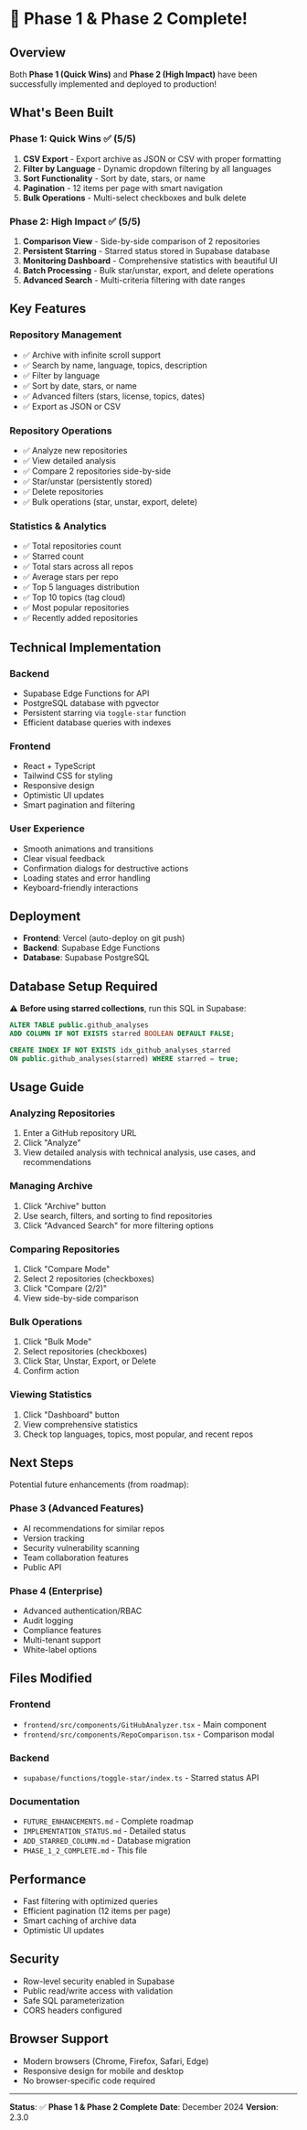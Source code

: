 # 🎉 Phase 1 & Phase 2 Complete!

## Overview

Both **Phase 1 (Quick Wins)** and **Phase 2 (High Impact)** have been successfully implemented and deployed to production!

## What's Been Built

### Phase 1: Quick Wins ✅ (5/5)

1. **CSV Export** - Export archive as JSON or CSV with proper formatting
2. **Filter by Language** - Dynamic dropdown filtering by all languages
3. **Sort Functionality** - Sort by date, stars, or name
4. **Pagination** - 12 items per page with smart navigation
5. **Bulk Operations** - Multi-select checkboxes and bulk delete

### Phase 2: High Impact ✅ (5/5)

1. **Comparison View** - Side-by-side comparison of 2 repositories
2. **Persistent Starring** - Starred status stored in Supabase database
3. **Monitoring Dashboard** - Comprehensive statistics with beautiful UI
4. **Batch Processing** - Bulk star/unstar, export, and delete operations
5. **Advanced Search** - Multi-criteria filtering with date ranges

## Key Features

### Repository Management
- ✅ Archive with infinite scroll support
- ✅ Search by name, language, topics, description
- ✅ Filter by language
- ✅ Sort by date, stars, or name
- ✅ Advanced filters (stars, license, topics, dates)
- ✅ Export as JSON or CSV

### Repository Operations
- ✅ Analyze new repositories
- ✅ View detailed analysis
- ✅ Compare 2 repositories side-by-side
- ✅ Star/unstar (persistently stored)
- ✅ Delete repositories
- ✅ Bulk operations (star, unstar, export, delete)

### Statistics & Analytics
- ✅ Total repositories count
- ✅ Starred count
- ✅ Total stars across all repos
- ✅ Average stars per repo
- ✅ Top 5 languages distribution
- ✅ Top 10 topics (tag cloud)
- ✅ Most popular repositories
- ✅ Recently added repositories

## Technical Implementation

### Backend
- Supabase Edge Functions for API
- PostgreSQL database with pgvector
- Persistent starring via `toggle-star` function
- Efficient database queries with indexes

### Frontend
- React + TypeScript
- Tailwind CSS for styling
- Responsive design
- Optimistic UI updates
- Smart pagination and filtering

### User Experience
- Smooth animations and transitions
- Clear visual feedback
- Confirmation dialogs for destructive actions
- Loading states and error handling
- Keyboard-friendly interactions

## Deployment

- **Frontend**: Vercel (auto-deploy on git push)
- **Backend**: Supabase Edge Functions
- **Database**: Supabase PostgreSQL

## Database Setup Required

⚠️ **Before using starred collections**, run this SQL in Supabase:

```sql
ALTER TABLE public.github_analyses 
ADD COLUMN IF NOT EXISTS starred BOOLEAN DEFAULT FALSE;

CREATE INDEX IF NOT EXISTS idx_github_analyses_starred 
ON public.github_analyses(starred) WHERE starred = true;
```

## Usage Guide

### Analyzing Repositories
1. Enter a GitHub repository URL
2. Click "Analyze"
3. View detailed analysis with technical analysis, use cases, and recommendations

### Managing Archive
1. Click "Archive" button
2. Use search, filters, and sorting to find repositories
3. Click "Advanced Search" for more filtering options

### Comparing Repositories
1. Click "Compare Mode"
2. Select 2 repositories (checkboxes)
3. Click "Compare (2/2)"
4. View side-by-side comparison

### Bulk Operations
1. Click "Bulk Mode"
2. Select repositories (checkboxes)
3. Click Star, Unstar, Export, or Delete
4. Confirm action

### Viewing Statistics
1. Click "Dashboard" button
2. View comprehensive statistics
3. Check top languages, topics, most popular, and recent repos

## Next Steps

Potential future enhancements (from roadmap):

### Phase 3 (Advanced Features)
- AI recommendations for similar repos
- Version tracking
- Security vulnerability scanning
- Team collaboration features
- Public API

### Phase 4 (Enterprise)
- Advanced authentication/RBAC
- Audit logging
- Compliance features
- Multi-tenant support
- White-label options

## Files Modified

### Frontend
- `frontend/src/components/GitHubAnalyzer.tsx` - Main component
- `frontend/src/components/RepoComparison.tsx` - Comparison modal

### Backend
- `supabase/functions/toggle-star/index.ts` - Starred status API

### Documentation
- `FUTURE_ENHANCEMENTS.md` - Complete roadmap
- `IMPLEMENTATION_STATUS.md` - Detailed status
- `ADD_STARRED_COLUMN.md` - Database migration
- `PHASE_1_2_COMPLETE.md` - This file

## Performance

- Fast filtering with optimized queries
- Efficient pagination (12 items per page)
- Smart caching of archive data
- Optimistic UI updates

## Security

- Row-level security enabled in Supabase
- Public read/write access with validation
- Safe SQL parameterization
- CORS headers configured

## Browser Support

- Modern browsers (Chrome, Firefox, Safari, Edge)
- Responsive design for mobile and desktop
- No browser-specific code required

---

**Status**: ✅ **Phase 1 & Phase 2 Complete**
**Date**: December 2024
**Version**: 2.3.0
